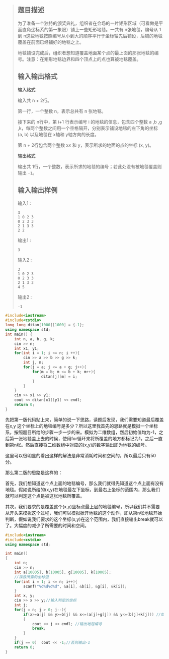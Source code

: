 > ## 题目描述
>
> 为了准备一个独特的颁奖典礼，组织者在会场的一片矩形区域（可看做是平面直角坐标系的第一象限）铺上一些矩形地毯。一共有 n张地毯，编号从 1 到 n这些地毯按照编号从小到大的顺序平行于坐标轴先后铺设，后铺的地毯覆盖在前面已经铺好的地毯之上。
>
> 地毯铺设完成后，组织者想知道覆盖地面某个点的最上面的那张地毯的编号。注意：在矩形地毯边界和四个顶点上的点也算被地毯覆盖。
>
> ## 输入输出格式
>
> **输入格式**
>
> 输入共 n + 2行。
>
> 第一行，一个整数 n，表示总共有 n 张地毯。
>
> 接下来的 n行中，第 i+1 行表示编号 i 的地毯的信息，包含四个整数 a ,b ,g ,k，每两个整数之间用一个空格隔开，分别表示铺设地毯的左下角的坐标 (a, b) 以及地毯在 x轴和 y轴方向的长度。
>
> 第 n + 2行包含两个整数 x*x* 和 y，表示所求的地面的点的坐标 (x, y)。
>
> **输出格式**
>
> 输出共 1行，一个整数，表示所求的地毯的编号；若此处没有被地毯覆盖则输出 `-1`。
>
> ## 输入输出样例
>
> 输入1 :
>
> ```
> 3
> 1 0 2 3
> 0 2 3 3
> 2 1 3 3
> 2 2
> ```
>
> 输出1 :
>
> ```
> 3
> ```
>
> 输入2 :
>
> ```
> 3
> 1 0 2 3
> 0 2 3 3
> 2 1 3 3
> 4 5
> ```
>
> 输出2 :
>
> ```
> -1
> ```

```cpp
#include<iostream>
#include<cstdio>
long long ditan[1000][1000] = {-1};
using namespace std;
int main() {
    int n, a, b, g, k;
    cin >> n;
    int x1, y1;
    for(int i = 1; i <= n; i ++){
        cin >> a >> b >> g >> k;
        int j, m;
        for(j = a; j <= a + g; j++){
            for(m = b; m <= b + k; m++){
                ditan[j][m] = i;
            }
        }
    }
    cin >> x1 >> y1;
    cout << ditan[x1][y1] << endl;
    return 0;
}
```

先把第一版代码贴上来，简单的说一下思路，读题后发现，我们需要知道最后覆盖在x,y 这个坐标上的地毯编号是多少？所以这里我首先的思路就是模拟一个坐标系，按照题目所给的步骤一步一步的来。模拟为二维数组，然后初始值均为-1，之后第一张地毯盖上去的时候，使用for循环来将所覆盖的地方都标记为1，之后一直到第n张。然后直接将二维数组中对应的(x,y)的数字输出即为地毯的编号。

这里可以很明显的看出这样的解法是非常消耗时间和空间的，所以最后只有50分。

那么第二版的思路是这样的：

首先，我们想知道这个点上面的地毯编号，那么我们就得先知道这个点上面有没有地毯。假如说所给的(x,y)在地毯最左下坐标，到最右上坐标的范围内，那么我们就可以判定这个点是被这张地毯所覆盖。

其次，我们要求的是覆盖这个(x,y)坐标点最上层的地毯编号，所以我们并不需要从开头来模拟这个过程，我们可以模拟掀开地毯的这个动作，即从第n张地毯开始判断，假如说我们要求的这个坐标(x,y)在这个范围内，我们直接输出break就可以了。大幅度的减少了所需要的时间和空间。

```cpp
#include<iostream>
#include<cstdio>
using namespace std;

int main()
{
    int n;
    cin >> n;
    int a[10005], b[10005], g[10005], k[10005];
    //存放所需的坐标值
    for(int i = 1; i <= n; i++){
        scanf("%d%d%d%d", &a[i], &b[i], &g[i], &k[i]);
    }
    int x, y;
    cin >> x >> y;//输入判定的坐标
    int j;
    for(j = n; j > 0; j--){
        if(x>=a[j] && y>=b[j] && x<=(a[j]+g[j]) && y<=(b[j]+k[j])) //如果所需判定的坐标在地毯的范围内
        {
            cout << j << endl; //输出地毯编号
            break;
        }
    }
    if(j == 0)  cout << -1;//否则输出-1
    return 0;
}
```

